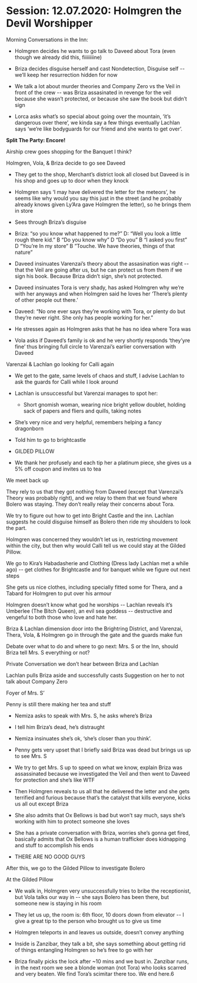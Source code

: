     

# Session: 12.07.2020: Holmgren the Devil Worshipper

Morning Conversations in the Inn:

-   Holmgren decides he wants to go talk to Daveed about Tora (even though we already did this, fiiiiiiiine)
    
-   Briza decides disguise herself and cast Nondetection, Disguise self -- we’ll keep her resurrection hidden for now
    
-   We talk a lot about murder theories and Company Zero vs the Veil in front of the crew -- was Briza assasinated in revenge for the veil because she wasn’t protected, or because she saw the book but didn’t sign
    
-   Lorca asks what’s so special about going over the mountain, ‘it’s dangerous over there’, we kinda say a few things eventually Lachlan says ‘we’re like bodyguards for our friend and she wants to get over’.
    

  

**Split The Party: Encore!**

Airship crew goes shopping for the Banquet I think?

Holmgren, Vola, & Briza decide to go see Daveed

-   They get to the shop, Merchant’s district look all closed but Daveed is in his shop and goes up to door when they knock
    
-   Holmgren says ‘I may have delivered the letter for the meteors’, he seems like why would you say this just in the street (and he probably already knows given Ly’Ara gave Holmgren the letter), so he brings them in store
    
-   Sees through Briza’s disguise
    
-   Briza: “so you know what happened to me?” D: “Well you look a little rough there kid.” B “Do you know why” D “Do you” B “I asked you first” D “You’re In my store” B ”Touche. We have theories, things of that nature”
    
-   Daveed insinuates Varenzai’s theory about the assasination was right -- that the Veil are going after us, but he can protect us from them if we sign his book. Because Briza didn’t sign, she’s not protected.
    
-   Daveed insinuates Tora is very shady, has asked Holmgren why we’re with her anyways and when Holmgren said he loves her ‘There’s plenty of other people out there.’
    
-   Daveed: “No one ever says they’re working with Tora, or plenty do but they’re never right. She only has people working for her.”
    
-   He stresses again as Holmgren asks that he has no idea where Tora was
    
-   Vola asks if Daveed’s family is ok and he very shortly responds ‘they’yre fine’ thus bringing full circle to Varenzai’s earlier conversation with Daveed
    

Varenzai & Lachlan go looking for Calli again

-   We get to the gate, same levels of chaos and stuff, I advise Lachlan to ask the guards for Calli while I look around
    
-   Lachlan is unsuccessful but Varenzai manages to spot her:
    
    -   Short gnomish woman, wearing nice bright yellow doublet, holding sack of papers and fliers and quills, taking notes
        
-   She’s very nice and very helpful, remembers helping a fancy dragonborn
    
-   Told him to go to brightcastle
    
-   GILDED PILLOW
    
-   We thank her profusely and each tip her a platinum piece, she gives us a 5% off coupon and invites us to tea
    

  

We meet back up

They rely to us that they got nothing from Daveed (except that Varenzai’s Theory was probably right), and we relay to them that we found where Bolero was staying. They don’t really relay their concerns about Tora.

We try to figure out how to get into Bright Castle and the inn. Lachlan suggests he could disguise himself as Bolero then ride my shoulders to look the part.

Holmgren was concerned they wouldn’t let us in, restricting movement within the city, but then why would Calli tell us we could stay at the Gilded Pillow.

We go to Kira’s Habadasherie and Clothing (Dress lady Lachlan met a while ago) -- get clothes for Brightcastle and for banquet while we figure out next steps

She gets us nice clothes, including specially fitted some for Thera, and a Tabard for Holmgren to put over his armour

  

Holmgren doesn’t know what god he worships -- Lachlan reveals it’s Umberlee (The Bitch Queen), an evil sea goddess -- destructive and vengeful to both those who love and hate her.

  

Briza & Lachlan dimension door into the Brightring District, and Varenzai, Thera, Vola, & Holmgren go in through the gate and the guards make fun

  

Debate over what to do and where to go next: Mrs. S or the Inn, should Briza tell Mrs. S everything or not?

Private Conversation we don’t hear between Briza and Lachlan

Lachlan pulls Briza aside and successfully casts Suggestion on her to not talk about Company Zero

  

Foyer of Mrs. S’

Penny is still there making her tea and stuff

-   Nemiza asks to speak with Mrs. S, he asks where’s Briza
    
-   I tell him Briza’s dead, he’s distraught
    
-   Nemiza insinuates she’s ok, ‘she’s closer than you think’.
    
-   Penny gets very upset that I briefly said Briza was dead but brings us up to see Mrs. S
    
-   We try to get Mrs. S up to speed on what we know, explain Briza was assassinated because we investigated the Veil and then went to Daveed for protection and she’s like WTF
    
-   Then Holmgren reveals to us all that he delivered the letter and she gets terrified and furious because that’s the catalyst that kills everyone, kicks us all out except Briza
    
-   She also admits that Ox Bellows is bad but won’t say much, says she’s working with him to protect someone she loves
    
-   She has a private conversation with Briza, worries she’s gonna get fired, basically admits that Ox Bellows is a human trafficker does kidnapping and stuff to accomplish his ends
    
-   THERE ARE NO GOOD GUYS
    

  

After this, we go to the Gilded Pillow to investigate Bolero

At the Gilded Pillow

-   We walk in, Holmgren very unsuccessfully tries to bribe the receptionist, but Vola talks our way in -- she says Bolero has been there, but someone new is staying in his room
    
-   They let us up, the room is: 6th floor, 10 doors down from elevator -- I give a great tip to the person who brought us to give us time
    
-   Holmgren teleports in and leaves us outside, doesn’t convey anything
    
-   Inside is Zanzibar, they talk a bit, she says something about getting rid of things entangling Holmgren so he’s free to go with her
    
-   Briza finally picks the lock after ~10 mins and we bust in. Zanzibar runs, in the next room we see a blonde woman (not Tora) who looks scarred and very beaten. We find Tora’s scimitar there too. We end here.6
